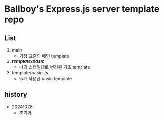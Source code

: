 # Ballboy's Express.js server template repo
## List
1. main
    - 가장 표준의 메인 template
2. ***template/basic***
    - 나의 스타일대로 변경된 기초 template
3. template/basic-ts
    - ts가 적용된 basic template

## history
- 20241028
  - 초기화
